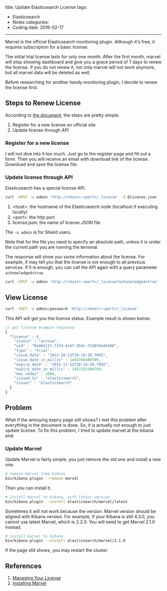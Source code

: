 title: Update Elasticsearch License
tags:
  - Elasticsearch
  - Notes
categories:
  - Coding
date: 2016-02-17
---
  
Marvel is the official Elasticsearch monitoring plugin. Although it's free, it requires subscription for a basic license.  
  
The initial trial license lasts for only one month. After the first month, marvel will stop showing dashboard and give you a grace period of 7 days to renew the license. If you do not renew it, not only marvel will not work anymore, but all marvel data will be deleted as well.  
  
Before researching for another handy monitoring plugin, I decide to renew the license first.  
  
## Steps to Renew License  
  
According to [the document](#References), the steps are pretty simple.  
  
1. Register for a new license on official site  
2. Update license through API  
  
### Register for a new license  
  
I will not dive into it too much. Just go to the register page and fill out a form. Then you will receive an email with download link of the license. Download and save the license file.  
  
### Update license through API  
  
Elasticsearch has a special license API.  
  
``` sh
curl -XPUT -u admin 'http://<host>:<port>/_license' -d @license.json
```
  
1. &lt;host&gt;: the hostname of the Elasticsearch node (localhost if executing locally)
2. &lt;port&gt;: the http port
3. license.json: the name of license JSON file
  
The `-u admin` is for Shield users.  
  
Note that for the file you need to specify an absolute path, unless it is under the current path you are running the terminal.  
  
The response will show you some information about the license. For example, if may tell you that the license is not enough to all previous services. If it is enough, you can call the API again with a query parameter `acknowledged=true`.  
  
``` sh
curl -XPUT -u admin 'http://<host>:<port>/_license?acknowledged=true' -d @license.json
```
  
## View License
  
``` sh
curl -XGET -u admin:password 'http://<host>:<port>/_license'
```
  
This API will get you the license status. Example result is shown below:  
  
``` js
// get license example response
{
  "license" : {
    "status" : "active",
    "uid" : "0a98411f-73f4-4c67-954c-724874ed5488",
    "type" : "trial",
    "issue_date" : "2015-10-13T18:18:20.709Z",
    "issue_date_in_millis" : 1444760300709,
    "expiry_date" : "2015-11-12T18:18:20.709Z",
    "expiry_date_in_millis" : 1447352300709,
    "max_nodes" : 1000,
    "issued_to" : "elasticsearch",
    "issuer" : "elasticsearch"
  }
}
```

## Problem  
  
What if the annoying expiry page still shows? I met this problem after everything in the document is done. So, it is actually not enough to just update license. To fix this problem, I tried to update marvel at the kibana end. 


### Update Marvel  
  
Update Marvel is fairly simple, you just remove the old one and install a new one.   
  
```sh
# remove marvel from kibana
bin/kibana plugin --remove marvel
```
  
Then you can install it.  
  
```sh
# install marvel to kibana, with latest version
bin/kibana plugin --install elasticsearch/marvel/latest
```

Sometimes it will not work because the version. Marvel version should be aligned with Kibana version. For example, if your Kibana is still 4.3.0, you cannot use latest Marvel, which is 2.2.0\. You will need to get Marvel 2.1.0 instead.

```sh
# install marvel to kibana
bin/kibana plugin --install elasticsearch/marvel/2.1.0
```
  
If the page still shows, you may restart the cluster.  
  
## References  
  
1. [Managing Your License](https://www.elastic.co/guide/en/marvel/current/license-management.html)
2. [Installing Marvel](https://www.elastic.co/guide/en/marvel/current/installing-marvel.html#installing-marvel)
  